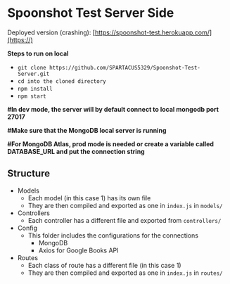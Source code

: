 # Spoonshot Test Server Side

Deployed version (crashing): [https://spoonshot-test.herokuapp.com/](https://)

**Steps to run on local**

-   `git clone https://github.com/SPARTACUS5329/Spoonshot-Test-Server.git`
-   `cd into the cloned directory`
-   `npm install`
-   `npm start`

**#In dev mode, the server will by default connect to local mongodb port 27017**

**#Make sure that the MongoDB local server is running**

**#For MongoDB Atlas, prod mode is needed or create a variable called DATABASE_URL and put the connection string**

## Structure

-   Models
    -   Each model (in this case 1) has its own file
    -   They are then compiled and exported as one in `index.js` in `models/`
-   Controllers
    -   Each controller has a different file and exported from `controllers/`
-   Config
    -   This folder includes the configurations for the connections
        -   MongoDB
        -   Axios for Google Books API
-   Routes
    -   Each class of route has a different file (in this case 1)
    -   They are then compiled and exported as one in `index.js` in `routes/`
